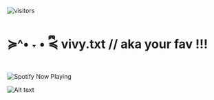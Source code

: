 ![visitors](https://visitor-badge.laobi.icu/badge?page_id=v1vyheartz.lukaling)

# ≽^• ˕ • ྀི≼ vivy.txt // aka your fav !!! 


![Spotify Now Playing](https://spotify-github-profile.kittinanx.com/api/view.svg?uid=avjz40jgsjeiv5bgzoeqoaztt&cover_image=true&theme=novatorem&show_offline=true&background_color=121212&interchange=true&bar_color=ffffff&bar_color_cover=true)

![Alt text](https://media.tenor.com/PaYEcjSLOp8AAAAi/miku.gif)